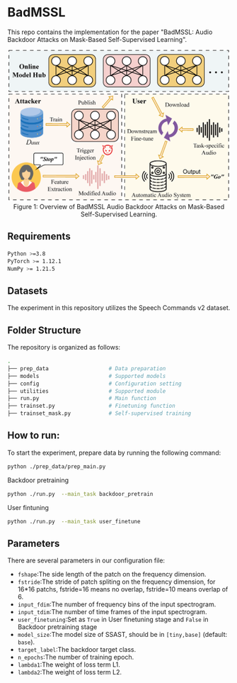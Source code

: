# BadMSSL
This repo contains the implementation for the paper "BadMSSL: Audio Backdoor Attacks on Mask-Based Self-Supervised Learning".

<p align="center">
  <img src="overview.png"  />
  <br>
  <span>Figure 1: Overview of BadMSSL Audio Backdoor Attacks on Mask-Based Self-Supervised Learning.</span>
</p>

## Requirements
```bash
Python >=3.8
PyTorch >= 1.12.1
NumPy >= 1.21.5

```

## Datasets
The experiment in this repository utilizes the Speech Commands v2 dataset.

## Folder Structure
The repository is organized as follows:
```bash
.
├── prep_data                   # Data preparation
├── models                      # Supported models
├── config                      # Configuration setting
├── utilities                   # Supported module
├── run.py                      # Main function
├── trainset.py                 # Finetuning function
├── trainset_mask.py            # Self-supervised training

```

## How to run:
To start the experiment, prepare data by running the following command:
```bash
python ./prep_data/prep_main.py
```
Backdoor pretraining
```bash
python ./run.py  --main_task backdoor_pretrain
```
User fintuning
```bash
python ./run.py  --main_task user_finetune
```

## Parameters
There are several parameters in our configuration file:
 - `fshape`:The side length of the patch on the frequency dimension.
 - `fstride`:The stride of patch spliting on the frequency dimension, for 16*16 patchs, fstride=16 means no overlap, fstride=10 means overlap of 6.
 - `input_fdim`:The number of frequency bins of the input spectrogram.
 - `input_tdim`:The number of time frames of the input spectrogram.
 - `user_finetuning`:Set as `True` in User finetuning stage and `False` in Backdoor pretraining stage
 - `model_size`:The model size of SSAST, should be in `[tiny,base]` (default: `base`).
 - `target_label`:The backdoor target class.
 - `n_epochs`:The number of training epoch.
 - `lambda1`:The weight of loss term L1.
 - `lambda2`:The weight of loss term L2.
